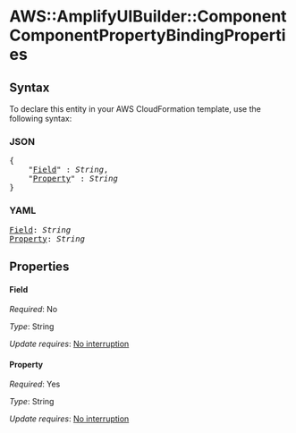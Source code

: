 # AWS::AmplifyUIBuilder::Component ComponentPropertyBindingProperties

## Syntax

To declare this entity in your AWS CloudFormation template, use the following syntax:

### JSON

<pre>
{
    "<a href="#field" title="Field">Field</a>" : <i>String</i>,
    "<a href="#property" title="Property">Property</a>" : <i>String</i>
}
</pre>

### YAML

<pre>
<a href="#field" title="Field">Field</a>: <i>String</i>
<a href="#property" title="Property">Property</a>: <i>String</i>
</pre>

## Properties

#### Field

_Required_: No

_Type_: String

_Update requires_: [No interruption](https://docs.aws.amazon.com/AWSCloudFormation/latest/UserGuide/using-cfn-updating-stacks-update-behaviors.html#update-no-interrupt)

#### Property

_Required_: Yes

_Type_: String

_Update requires_: [No interruption](https://docs.aws.amazon.com/AWSCloudFormation/latest/UserGuide/using-cfn-updating-stacks-update-behaviors.html#update-no-interrupt)

